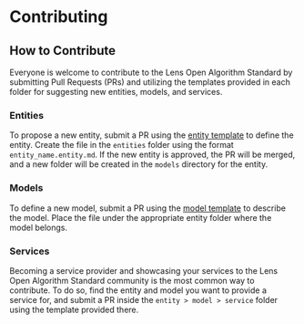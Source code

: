 # Contributing

## How to Contribute

Everyone is welcome to contribute to the Lens Open Algorithm Standard by submitting Pull Requests (PRs) and utilizing the templates provided in each folder for suggesting new entities, models, and services.

### Entities

To propose a new entity, submit a PR using the [entity template](./entities/template.entity.md) to define the entity. Create the file in the `entities` folder using the format `entity_name.entity.md`. If the new entity is approved, the PR will be merged, and a new folder will be created in the `models` directory for the entity.

### Models

To define a new model, submit a PR using the [model template](./models/template.model.md) to describe the model. Place the file under the appropriate entity folder where the model belongs.

### Services

Becoming a service provider and showcasing your services to the Lens Open Algorithm Standard community is the most common way to contribute. To do so, find the entity and model you want to provide a service for, and submit a PR inside the `entity > model > service` folder using the template provided there.

